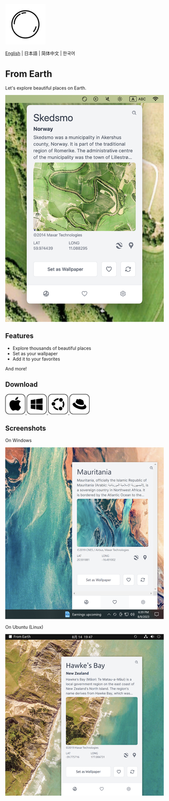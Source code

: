 <img src="./assets/icon.png" alt="logo" width="128">

[English](./README.md) | 日本語 | 简体中文 | 한국어

# From Earth

Let's explore beautiful places on Earth.

<img src="./assets/Screenshot 2023-08-14 at 19.30.13.png">

## Features

- Explore thousands of beautiful places
- Set as your wallpaper
- Add it to your favorites

And more!

## Download

<div>
    <a href="">
        <img src="assets/macos.svg" alt="MacOS" width="64">
    </a>
    <a href="">
        <img src="assets/windows.svg" alt="Windows" width="64">
    </a>
    <a href="">
        <img src="assets/debian.svg" alt="Linux Debian" width="64">
    </a>
    <a href="">
        <img src="assets/red-hat.svg" alt="Linux Red Hat" width="64">
    </a>
</div>

## Screenshots

On Windows

<img src="./assets/Screenshot 2023-08-09 at 18.39.17.png">

On Ubuntu (Linux)

<img src="./assets/Screenshot 2023-08-14 at 19.47.17.png">
